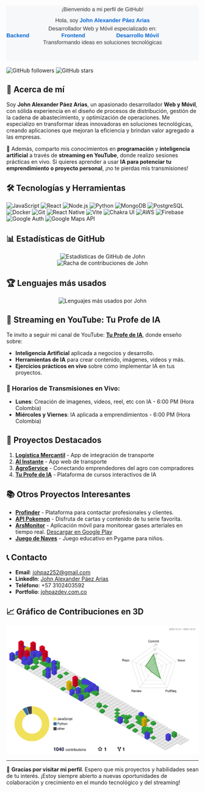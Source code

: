 <div align="center">
  <img src="profile-animation.svg" alt="John Alexander Páez Arias - Perfil" width="700">
</div>

![GitHub followers](https://img.shields.io/github/followers/johpaz?style=social)
![GitHub stars](https://img.shields.io/github/stars/johpaz?style=social)

## 👋 Acerca de mí

Soy **John Alexander Páez Arias**, un apasionado desarrollador **Web y Móvil**, con sólida experiencia en el diseño de procesos de distribución, gestión de la cadena de abastecimiento, y optimización de operaciones. Me especializo en transformar ideas innovadoras en soluciones tecnológicas, creando aplicaciones que mejoran la eficiencia y brindan valor agregado a las empresas.

🚀 Además, comparto mis conocimientos en **programación** y **inteligencia artificial** a través de **streaming en YouTube**, donde realizo sesiones prácticas en vivo. Si quieres aprender a usar **IA para potenciar tu emprendimiento o proyecto personal**, ¡no te pierdas mis transmisiones!

## 🛠 Tecnologías y Herramientas

![JavaScript](https://img.shields.io/badge/-JavaScript-F7DF1E?style=flat-square&logo=javascript&logoColor=black)
![React](https://img.shields.io/badge/-React-61DAFB?style=flat-square&logo=react&logoColor=black)
![Node.js](https://img.shields.io/badge/-Node.js-339933?style=flat-square&logo=node.js&logoColor=white)
![Python](https://img.shields.io/badge/-Python-3776AB?style=flat-square&logo=python&logoColor=white)
![MongoDB](https://img.shields.io/badge/-MongoDB-47A248?style=flat-square&logo=mongodb&logoColor=white)
![PostgreSQL](https://img.shields.io/badge/-PostgreSQL-336791?style=flat-square&logo=postgresql&logoColor=white)
![Docker](https://img.shields.io/badge/-Docker-2496ED?style=flat-square&logo=docker&logoColor=white)
![Git](https://img.shields.io/badge/-Git-F05032?style=flat-square&logo=git&logoColor=white)
![React Native](https://img.shields.io/badge/-React_Native-61DAFB?style=flat-square&logo=react&logoColor=black)
![Vite](https://img.shields.io/badge/-Vite-646CFF?style=flat-square&logo=vite&logoColor=white)
![Chakra UI](https://img.shields.io/badge/-Chakra_UI-319795?style=flat-square&logo=chakraui&logoColor=white)
![AWS](https://img.shields.io/badge/-AWS-232F3E?style=flat-square&logo=amazon-aws&logoColor=white)
![Firebase](https://img.shields.io/badge/-Firebase-FFCA28?style=flat-square&logo=firebase&logoColor=black)
![Google Auth](https://img.shields.io/badge/-Google_Auth-4285F4?style=flat-square&logo=google&logoColor=white)
![Google Maps API](https://img.shields.io/badge/-Google_Maps_API-4285F4?style=flat-square&logo=googlemaps&logoColor=white)


## 📊 Estadísticas de GitHub

<div align="center">
  <img src="https://github-readme-stats.vercel.app/api?username=johpaz&show_icons=true&theme=radical" alt="Estadísticas de GitHub de John" />
</div>

<div align="center">
  <img src="https://github-readme-streak-stats.herokuapp.com?user=johpaz" alt="Racha de contribuciones de John" />
</div>

## 🏆 Lenguajes más usados

<div align="center">
  <img src="https://github-readme-stats.vercel.app/api/top-langs/?username=johpaz&layout=compact" alt="Lenguajes más usados por John" />
</div>

## 🎥 **Streaming en YouTube: Tu Profe de IA**

Te invito a seguir mi canal de YouTube: **[Tu Profe de IA](https://youtube.com/c/tuprofeia)**, donde enseño sobre:
- **Inteligencia Artificial** aplicada a negocios y desarrollo.
- **Herramientas de IA** para crear contenido, imágenes, videos y más.
- **Ejercicios prácticos en vivo** sobre cómo implementar IA en tus proyectos.

### 📅 Horarios de Transmisiones en Vivo:
- **Lunes**: Creación de imagenes, videos, reel, etc con IA - 6:00 PM (Hora Colombia)
- **Miércoles y Viernes**: IA aplicada a emprendimientos - 6:00 PM (Hora Colombia)

## 🌟 Proyectos Destacados

1. **[Logística Mercantil](https://logistica-mercantil.com.co)** - App de integración de transporte
2. **[Al Instante](https://alinstante.com.co)** - App web de transporte
3. **[AgroService](https://agroservice.com.co)** - Conectando emprendedores del agro con compradores
4. **[Tu Profe de IA](https://tuprofeia.com.co)** - Plataforma de cursos interactivos de IA

## 📚 Otros Proyectos Interesantes

- **[Profinder](https://github.com/johpaz/Profinder.git)** - Plataforma para contactar profesionales y clientes.
- **[API Pokemon](https://github.com/johpaz/api-pokemon.git)** - Disfruta de cartas y contenido de tu serie favorita.
- **[ArsMonitor](https://github.com/johpaz/Arsmonitor.git)** - Aplicación móvil para monitorear gases arteriales en tiempo real. [Descargar en Google Play](https://play.google.com/store/apps/details?id=johpaz.monitor)
- **[Juego de Naves](https://github.com/johpaz/juegonaves.git)** - Juego educativo en Pygame para niños.

## 📞 Contacto

- **Email**: johpaz252@gmail.com
- **LinkedIn**: [John Alexander Páez Arias](https://www.linkedin.com/in/john-alexander-paez-arias-543b0254/)
- **Teléfono**: +57 3102403592
- **Portfolio**: [johpazdev.com.co](https://www.johpazdev.com.co/)

## 📈 Gráfico de Contribuciones en 3D

![](./profile-3d-contrib/profile-gitblock.svg)

---

🎉 **Gracias por visitar mi perfil**. Espero que mis proyectos y habilidades sean de tu interés. ¡Estoy siempre abierto a nuevas oportunidades de colaboración y crecimiento en el mundo tecnológico y del streaming!